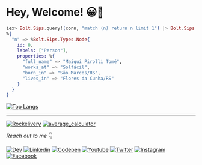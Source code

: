 # Hey, Welcome!  😀👋

```elixir
iex> Bolt.Sips.query!(conn, "match (n) return n limit 1") |> Bolt.Sips.Response.first 
%{
  "n" => %Bolt.Sips.Types.Node{
    id: 0,
    labels: ["Person"],
    properties: %{
      "full_name" => "Maiqui Pirolli Tomé",
      "works_at" => "Solfácil",
      "born_in" => "São Marcos/RS",
      "lives_in" => "Flores da Cunha/RS"
    }
  }
}
```

[![Top Langs](https://github-readme-stats.vercel.app/api/top-langs/?username=maiquitome&langs_count=20&theme=dark)](https://github-readme-stats.vercel.app/api/top-langs/?username=maiquitome&langs_count=20&theme=radical)

<hr>

[![Rockelivery](https://github-readme-stats.vercel.app/api/pin?username=maiquitome&repo=rockelivery_api&theme=dark)](https://github.com/maiquitome/rockelivery_api)
[![average_calculator](https://github-readme-stats.vercel.app/api/pin?username=maiquitome&repo=average_calculator&theme=dark)](https://github.com/maiquitome/average_calculator)

*Reach out to me* 👇

[![Dev](https://img.shields.io/badge/DEV-000000?style=flat-square&logo=dev.to&logoColor=white "Dev")](https://dev.to/maiquitome)
[![Linkedin](https://img.shields.io/badge/LinkedIn-0A66C2.svg?&style=flat-square&logo=linkedin&logoColor=white "Linkedin")](https://www.linkedin.com/in/maiquitome)
[![Codepen](https://img.shields.io/badge/Codepen-000000?style=flat-square&logo=codepen&logoColor=white "Codepen")](https://codepen.io/maiquitome)
[![Youtube](https://img.shields.io/badge/YouTube-FF0000?style=flat-square&logo=youtube&logoColor=white "Youtube")](https://www.youtube.com/channel/UCoXn0XyxLsKpIE5px0UNuEw)
[![Twitter](https://img.shields.io/badge/Twitter-1DA1F2?&style=flat-square&logo=twitter&logoColor=white "Twitter")](https://twitter.com/MaiquiTome)
[![Instagram](https://img.shields.io/badge/Instagram-D8226B.svg?&style=flat-square&logo=instagram&logoColor=white "Instagram")](https://www.instagram.com/maiquitome)
[![Facebook](https://img.shields.io/badge/Facebook-0674E7.svg?&style=flat-square&logo=facebook&logoColor=white "Facebook")](https://www.facebook.com/maiquitome)
